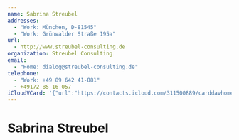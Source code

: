 ```yaml
---
name: Sabrina Streubel
addresses:
  - "Work: München, D-81545"
  - "Work: Grünwalder Straße 195a"
url:
  - http://www.streubel-consulting.de
organization: Streubel Consulting
email:
  - "Home: dialog@streubel-consulting.de"
telephone:
  - "Work: +49 89 642 41-881"
  - +49172 85 16 057
iCloudVCard: '{"url":"https://contacts.icloud.com/311500889/carddavhome/card/08AB5B92-9C48-4A99-AE3E-3754A76D0851.vcf","etag":"\"kmfh9wus\"","data":"BEGIN:VCARD\r\nVERSION:3.0\r\nFN:\r\nN:Streubel;Sabrina;;;\r\nUID:421C336E-7EDC-4CD1-B5BA-1C9043F59712\r\nADR;TYPE=WORK:;;;München;;D-81545;;\r\nADR;TYPE=WORK:;;Grünwalder Straße 195a;;;;;\r\nPRODID:ez-vcard 0.9.13-fc\r\nREV:2025-04-03T22:17:42Z\r\nURL:http://www.streubel-consulting.de\r\nORG:Streubel Consulting;\r\nEMAIL;TYPE=HOME:dialog@streubel-consulting.de\r\nTEL;TYPE=WORK:+49 89 642 41-881\r\nTEL;TYPE=CELL:+49172 85 16 057\r\nEND:VCARD"}'
---
```

# Sabrina Streubel